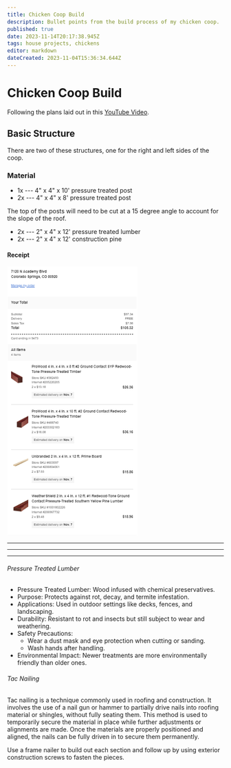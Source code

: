 ```yaml
---
title: Chicken Coop Build
description: Bullet points from the build process of my chicken coop.
published: true
date: 2023-11-14T20:17:38.945Z
tags: house projects, chickens
editor: markdown
dateCreated: 2023-11-04T15:36:34.644Z
---
```


# Chicken Coop Build

Following the plans laid out in this [YouTube Video](https://www.youtube.com/watch?v=uPgSpktlf4g).

## Basic Structure

There are two of these structures, one for the right and left sides of the coop.

### Material

- 1x --- 4" x 4" x 10' pressure treated post 
- 2x ---  4" x 4" x 8' pressure treated post 

The top of the posts will need to be cut at a 15 degree angle to account for the slope of the roof. 

- 2x --- 2" x 4" x 12' pressure treated lumber 
- 2x --- 2" x 4" x 12' construction pine 

#### Receipt

![basic_structure_receipt.png](/images/basic_structure_receipt.png)

---
---
---

###### Pressure Treated Lumber

- Pressure Treated Lumber: Wood infused with chemical preservatives.
- Purpose: Protects against rot, decay, and termite infestation.
- Applications: Used in outdoor settings like decks, fences, and landscaping.
- Durability: Resistant to rot and insects but still subject to wear and weathering.
- Safety Precautions:
	- Wear a dust mask and eye protection when cutting or sanding.
	- Wash hands after handling.
- Environmental Impact: Newer treatments are more environmentally friendly than older ones.

###### Tac Nailing

Tac nailing is a technique commonly used in roofing and construction. It involves the use of a nail gun or hammer to partially drive nails into roofing material or shingles, without fully seating them. This method is used to temporarily secure the material in place while further adjustments or alignments are made. Once the materials are properly positioned and aligned, the nails can be fully driven in to secure them permanently.

Use a frame nailer to build out each section and follow up by using exterior construction screws to fasten the pieces.